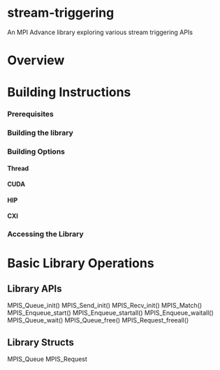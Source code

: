 # stream-triggering
An MPI Advance library exploring various stream triggering APIs

# Overview
# Building Instructions

### Prerequisites

### Building the library

### Building Options
#### Thread

#### CUDA

#### HIP

#### CXI



### Accessing the Library

# Basic Library Operations

## Library APIs
MPIS_Queue_init()
MPIS_Send_init()
MPIS_Recv_init()
MPIS_Match()
MPIS_Enqueue_start()
MPIS_Enqueue_startall()
MPIS_Enqueue_waitall()
MPIS_Queue_wait()
MPIS_Queue_free()
MPIS_Request_freeall()

## Library Structs
MPIS_Queue
MPIS_Request



 

 
